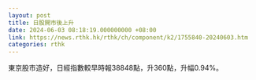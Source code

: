```yaml
---
layout: post
title: 日股開市後上升
date: 2024-06-03 08:18:19.000000000 +08:00
link: https://news.rthk.hk/rthk/ch/component/k2/1755840-20240603.htm
categories: rthk
---
```


東京股市造好，日經指數較早時報38848點，升360點，升幅0.94%。
